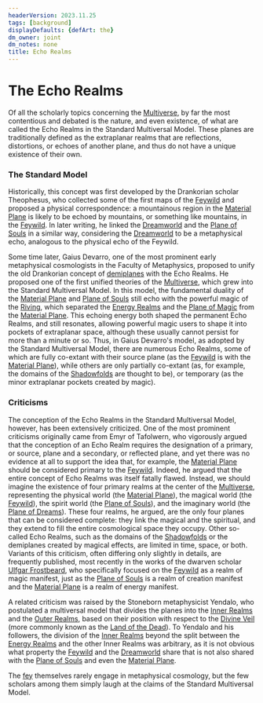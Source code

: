 ```yaml
---
headerVersion: 2023.11.25
tags: [background]
displayDefaults: {defArt: the}
dm_owner: joint
dm_notes: none
title: Echo Realms
---
```

# The Echo Realms

Of all the scholarly topics concerning the [Multiverse](<../multiverse.md>), by far the most contentious and debated is the nature, and even existence, of what are called the Echo Realms in the Standard Multiversal Model. These planes are traditionally defined as the extraplanar realms that are reflections, distortions, or echoes of another plane, and thus do not have a unique existence of their own. 

### The Standard Model

Historically, this concept was first developed by the Drankorian scholar Theophesus, who collected some of the first maps of the [Feywild](<../feywild.md>) and proposed a physical correspondence: a mountainous region in the [Material Plane](<../material-plane.md>) is likely to be echoed by mountains, or something like mountains, in the [Feywild](<../feywild.md>). In later writing, he linked the [Dreamworld](<../dreamworld.md>) and the [Plane of Souls](<../plane-of-souls.md>) in a similar way, considering the [Dreamworld](<../dreamworld.md>) to be a metaphysical echo, analogous to the physical echo of the Feywild. 

Some time later, Gaius Devarro, one of the most prominent early metaphysical cosmologists in the Faculty of Metaphysics, proposed to unify the old Drankorian concept of [demiplanes](<./demiplanes.md>) with the Echo Realms. He proposed one of the first unified theories of the [Multiverse](<../multiverse.md>), which grew into the Standard Multiversal Model. In this model, the fundamental duality of the [Material Plane](<../material-plane.md>) and [Plane of Souls](<../plane-of-souls.md>) still echo with the powerful magic of the [Riving](<../../events/ancient/riving.md>), which separated the [Energy Realms](<../energy-realms/energy-realms.md>) and the [Plane of Magic](<../plane-of-magic.md>) from the [Material Plane](<../material-plane.md>). This echoing energy both shaped the permanent Echo Realms, and still resonates, allowing powerful magic users to shape it into pockets of extraplanar space, although these usually cannot persist for more than a minute or so. Thus, in Gaius Devarro's model, as adopted by the Standard Multiversal Model, there are numerous Echo Realms, some of which are fully co-extant with their source plane (as the [Feywild](<../feywild.md>) is with the [Material Plane](<../material-plane.md>)), while others are only partially co-extant (as, for example, the domains of the [Shadowfolds](<./shadowfolds.md>) are thought to be), or temporary (as the minor extraplanar pockets created by magic). 

### Criticisms

The conception of the Echo Realms in the Standard Multiversal Model, however, has been extensively criticized. One of the most prominent criticisms originally came from Emyr of Tafolwern, who vigorously argued that the conception of an Echo Realm requires the designation of a primary, or source, plane and a secondary, or reflected plane, and yet there was no evidence at all to support the idea that, for example, the [Material Plane](<../material-plane.md>) should be considered primary to the [Feywild](<../feywild.md>). Indeed, he argued that the entire concept of Echo Realms was itself fatally flawed. Instead, we should imagine the existence of four primary realms at the center of the [Multiverse](<../multiverse.md>), representing the physical world (the [Material Plane](<../material-plane.md>)), the magical world (the [Feywild](<../feywild.md>)), the spirit world (the [Plane of Souls](<../plane-of-souls.md>)), and the imaginary world (the [Plane of Dreams](<../dreamworld.md>)). These four realms, he argued, are the only four planes that can be considered complete: they link the magical and the spiritual, and they extend to fill the entire cosmological space they occupy. Other so-called Echo Realms, such as the domains of the [Shadowfolds](<./shadowfolds.md>) or the demiplanes created by magical effects, are limited in time, space, or both. Variants of this criticism, often differing only slightly in details, are frequently published, most recently in the works of the dwarven scholar [Ulfgar Frostbeard](<../../people/dwarves/ulfgar-frostbeard.md>), who specifically focused on the [Feywild](<../feywild.md>) as a realm of magic manifest, just as the [Plane of Souls](<../plane-of-souls.md>) is a realm of creation manifest and the [Material Plane](<../material-plane.md>) is a realm of energy manifest. 

A related criticism was raised by the Stoneborn metaphysicist Yendalo, who postulated a multiversal model that divides the planes into the [Inner Realms](<../planar-concepts/inner-realms.md>) and the [Outer Realms](<../planar-concepts/outer-realms.md>), based on their position with respect to the [Divine Veil](<../land-of-the-dead.md>) (more commonly known as the [Land of the Dead](<../land-of-the-dead.md>)). To Yendalo and his followers, the division of the [Inner Realms](<../planar-concepts/inner-realms.md>) beyond the split between the [Energy Realms](<../energy-realms/energy-realms.md>) and the other Inner Realms was arbitrary, as it is not obvious what property the [Feywild](<../feywild.md>) and the [Dreamworld](<../dreamworld.md>) share that is not also shared with the [Plane of Souls](<../plane-of-souls.md>) and even the [Material Plane](<../material-plane.md>). 

The [fey](<../../species/extraplanar/fey.md>) themselves rarely engage in metaphysical cosmology, but the few scholars among them simply laugh at the claims of the Standard Multiversal Model. 

